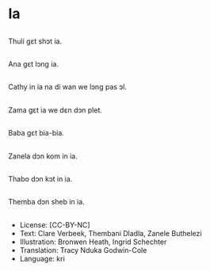 # Ia

##
Thuli gɛt shɔt ia.

##
Ana gɛt lɔng ia.

##
Cathy in ia na di wan we lɔng pas ɔl.

##
Zama gɛt ia we dɛn dɔn plet.

##
Baba gɛt bia-bia.

##
Zanela dɔn kom in ia.

##
Thabo dɔn kɔt in ia.

##
Themba dɔn sheb in ia.

##
* License: [CC-BY-NC]
* Text: Clare Verbeek, Thembani Dladla, Zanele Buthelezi
* Illustration: Bronwen Heath, Ingrid Schechter
* Translation: Tracy Nduka Godwin-Cole
* Language: kri
